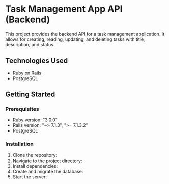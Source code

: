 # Task Management App API (Backend)

This project provides the backend API for a task management application. It allows for creating, reading, updating, and deleting tasks with title, description, and status.

## Technologies Used

- Ruby on Rails
- PostgreSQL

## Getting Started

### Prerequisites

- Ruby version: "3.0.0"
- Rails version: "~> 7.1.3", ">= 7.1.3.2"
- PostgreSQL

### Installation

1. Clone the repository:
2. Navigate to the project directory:
3. Install dependencies:
4. Create and migrate the database:
5. Start the server:


